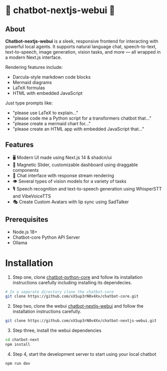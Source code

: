 # 💬 chatbot-nextjs-webui 💬

## About
**Chatbot-nextjs-webui** is a sleek, responsive frontend for interacting with powerful local agents. It supports natural language chat, speech-to-text, text-to-speech, image generation, vision tasks, and more — all wrapped in a modern Next.js interface.

Rendering features include:
- Darcula-style markdown code blocks
- Mermaid diagrams
- LaTeX formulas
- HTML with embedded JavaScript

Just type prompts like:

- "please use LaTeX to explain..."
- "please code me a Python script for a transformers chatbot that..."
- "please create a mermaid chart for..."
- "please create an HTML app with embedded JavaScript that..."

## Features
- 🖥️ Modern UI made using Next.js 14 & shadcn/ui
- 🎨 Magnetic Slider, customizable dashboard using draggable components
- 💬 Chat interface with response stream rendering
- 👁️ Several types of vision models for a variety of tasks
- 🎙️ Speech recognition and text-to-speech generation using WhisperSTT and VibeVoiceTTS
- 🎭 Create Custom Avatars with lip sync using SadTalker

## Prerequisites
- Node.js 18+
- Chatbot-core Python API Server
- Ollama

# Installation
1. Step one, clone [chatbot-python-core](https://github.com/xXSup3rN0v4Xx/chatbot-python-core) and follow its installation instructions carefully including installing its dependecies.
```bash
# In a seperate directory clone the chatbot-core
git clone https://github.com/xXSup3rN0v4Xx/chatbot-core.git
```

2. Step two, clone the webui [chatbot-nextjs-webui](https://github.com/xXSup3rN0v4Xx/chatbot-nextjs-webui) and follow the installation instructions carefully.

```bash
git clone https://github.com/xXSup3rN0v4Xx/chatbot-nextjs-webui.git
```

3. Step three, install the webui dependencies
```bash
cd chatbot-next
npm install
```

4. Step 4, start the development server to start using your local chatbot
```bash
npm run dev
```
